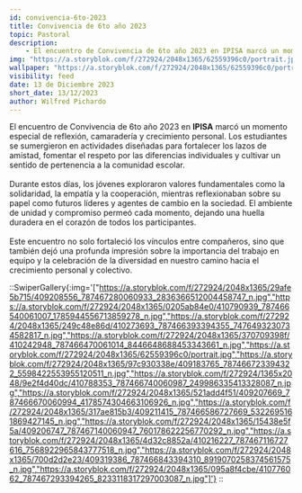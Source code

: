 ```yaml
---
id: convivencia-6to-2023
title: Convivencia de 6to año 2023
topic: Pastoral
description:
    - El encuentro de Convivencia de 6to año 2023 en IPISA marcó un momento especial de reflexión, camaradería y crecimiento personal. Los estudiantes se sumergieron en actividades diseñadas para fortalecer los lazos de amistad, fomentar el respeto por las diferencias individuales y cultivar un sentido de pertenencia a la comunidad 
img: "https://a.storyblok.com/f/272924/2048x1365/62559396c0/portrait.jpg"
wallpaper: "https://a.storyblok.com/f/272924/2048x1365/62559396c0/portrait.jpg"
visibility: feed
date: 13 de Diciembre 2023
short_date: 13/12/2023
author: Wilfred Pichardo
---
```

El encuentro de Convivencia de 6to año 2023 en **IPISA** marcó un momento especial de reflexión, camaradería y crecimiento personal. Los estudiantes se sumergieron en actividades diseñadas para fortalecer los lazos de amistad, fomentar el respeto por las diferencias individuales y cultivar un sentido de pertenencia a la comunidad escolar. 
<br/><br/>
Durante estos días, los jóvenes exploraron valores fundamentales como la solidaridad, la empatía y la cooperación, mientras reflexionaban sobre su papel como futuros líderes y agentes de cambio en la sociedad. El ambiente de unidad y compromiso permeó cada momento, dejando una huella duradera en el corazón de todos los participantes. 
<br/><br/>
Este encuentro no solo fortaleció los vínculos entre compañeros, sino que también dejó una profunda impresión sobre la importancia del trabajo en equipo y la celebración de la diversidad en nuestro camino hacia el crecimiento personal y colectivo.

::SwiperGallery{:img='["https://a.storyblok.com/f/272924/2048x1365/29afe5b715/409208556_787467280060933_2836366512004458747_n.jpg","https://a.storyblok.com/f/272924/2048x1365/0205ab84e0/410790939_787466540061007_1785944556713859278_n.jpg","https://a.storyblok.com/f/272924/2048x1365/249c48e86d/410273693_787466393394355_7476493230734582817_n.jpg","https://a.storyblok.com/f/272924/2048x1365/370709398f/410242948_787466470061014_8446648688453343661_n.jpg","https://a.storyblok.com/f/272924/2048x1365/62559396c0/portrait.jpg","https://a.storyblok.com/f/272924/2048x1365/97c930338e/409183765_787466723394322_5598422553955120511_n.jpg","https://a.storyblok.com/f/272924/1365x2048/9e2f4d40dc/410788353_787466740060987_249986335413328087_n.jpg","https://a.storyblok.com/f/272924/2048x1365/521add4f51/409207669_787466670060994_4178574304663106926_n.jpg","https://a.storyblok.com/f/272924/2048x1365/317ae815b3/409211415_787466586727669_5322695161869427145_n.jpg","https://a.storyblok.com/f/272924/2048x1365/15438e5f5a/409206747_787467140060947_760178622256770292_n.jpg","https://a.storyblok.com/f/272924/2048x1365/4d32c8852a/410216227_787467116727616_7568922965843777518_n.jpg","https://a.storyblok.com/f/272924/2048x1365/700d2d2e23/409319386_787466843394310_8919070258374561575_n.jpg","https://a.storyblok.com/f/272924/2048x1365/095a8f4cbe/410776062_787467293394265_8233118317297003087_n.jpg"]'}
::